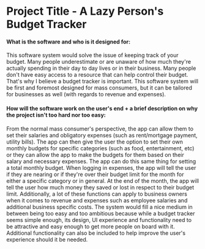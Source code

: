 ﻿# Project Title - A Lazy Person's Budget Tracker

#### What is the software and who is it designed for:

This software system would solve the issue of keeping track of your budget. Many people underestimate or are unaware of how much they're actually spending in their day to day lives or in their business. Many people don't have easy access to a resource that can help control their budget. That's why I believe a budget tracker is important. This software system will be first and foremost designed for mass consumers, but it can be tailored for businesses as well (with regards to revenue and expenses).

#### How will the software work on the user's end + a brief description on why the project isn't too hard nor too easy:

From the normal mass consumer's perspective, the app can allow them to set their salaries and obligatory expenses (such as rent/mortgage payment, utility bills). The app can then give the user the option to set their own monthly budgets for specific categories (such as food, entertainment, etc) or they can allow the app to make the budgets for them based on their salary and necessary expenses. The app can do this same thing for setting a total monthly budget. When logging in expenses, the app will tell the user if they are nearing or if they're over their budget limit for the month for either a specific category or in general. At the end of the month, the app will tell the user how much money they saved or lost in respect to their budget limit. Additionally, a lot of these functions can apply to business owners when it comes to revenue and expenses such as employee salaries and additional business specific costs. The system would fill a nice medium in between being too easy and too ambitious because while a budget tracker seems simple enough, its design, UI experience and functionality need to be attractive and easy enough to get more people on board with it. Additional functionality can also be included to help improve the user's experience should it be needed.